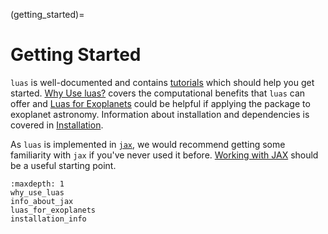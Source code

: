 (getting_started)=

# Getting Started

`luas` is well-documented and contains [tutorials](tutorials_index) which should help you get started. [Why Use luas?](why_use_luas) covers the computational benefits that `luas` can offer and [Luas for Exoplanets](luas_for_exo) could be helpful if applying the package to exoplanet astronomy. Information about installation and dependencies is covered in [Installation](installation).

As `luas` is implemented in [`jax`](https://github.com/google/jax), we would recommend getting some familiarity with `jax` if you've never used it before. [Working with JAX](things_to_know) should be a useful starting point.

```{toctree}
:maxdepth: 1
why_use_luas
info_about_jax
luas_for_exoplanets
installation_info
```
